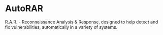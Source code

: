 # AutoRAR
R.A.R. - Reconnaissance Analysis &amp; Response, designed to help detect and fix vulnerabilities, automatically in a variety of systems.

